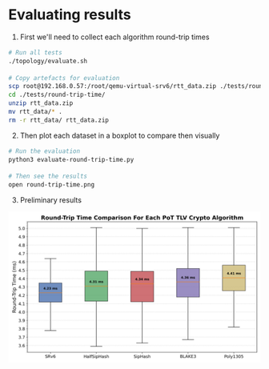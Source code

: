 # Evaluating results

1. First we'll need to collect each algorithm round-trip times
```bash
# Run all tests
./topology/evaluate.sh

# Copy artefacts for evaluation
scp root@192.168.0.57:/root/qemu-virtual-srv6/rtt_data.zip ./tests/round-trip-time/
cd ./tests/round-trip-time/
unzip rtt_data.zip
mv rtt_data/* .
rm -r rtt_data/ rtt_data.zip
```

2. Then plot each dataset in a boxplot to compare then visually

```bash
# Run the evaluation
python3 evaluate-round-trip-time.py

# Then see the results
open round-trip-time.png
```

3. Preliminary results

<div align="center"><img src="./round-trip-time.png" /></div>
